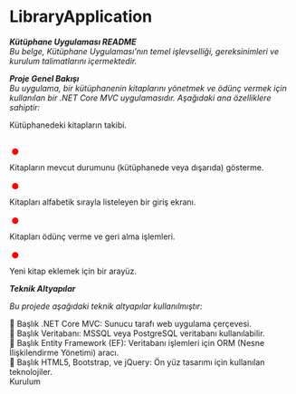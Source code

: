 # LibraryApplication

***Kütüphane Uygulaması README***<br>
*Bu belge, Kütüphane Uygulaması'nın temel işlevselliği, gereksinimleri ve kurulum talimatlarını içermektedir.*<br>

***Proje Genel Bakışı***<br>
*Bu uygulama, bir kütüphanenin kitaplarını yönetmek ve ödünç vermek için kullanılan bir .NET Core MVC uygulamasıdır. Aşağıdaki ana özelliklere sahiptir:*<br>

Kütüphanedeki kitapların takibi.<br>
<div style="font-size: 36px; color: red;">•</div>  Kitapların mevcut durumunu (kütüphanede veya dışarıda) gösterme.<br>
<div style="font-size: 36px; color: red;">•</div>  Kitapları alfabetik sırayla listeleyen bir giriş ekranı.<br>
<div style="font-size: 36px; color: red;">•</div>  Kitapları ödünç verme ve geri alma işlemleri.<br>
<div style="font-size: 36px; color: red;">•</div>  Yeni kitap eklemek için bir arayüz.<br>

***Teknik Altyapılar***<br>

*Bu projede aşağıdaki teknik altyapılar kullanılmıştır:*<br>

🌟 Başlık .NET Core MVC: Sunucu tarafı web uygulama çerçevesi.<br>
🌟 Başlık Veritabanı: MSSQL veya PostgreSQL veritabanı kullanılabilir.<br>
🌟 Başlık Entity Framework (EF): Veritabanı işlemleri için ORM (Nesne İlişkilendirme Yönetimi) aracı.<br>
🌟 Başlık HTML5, Bootstrap, ve jQuery: Ön yüz tasarımı için kullanılan teknolojiler.<br>
Kurulum<br>
